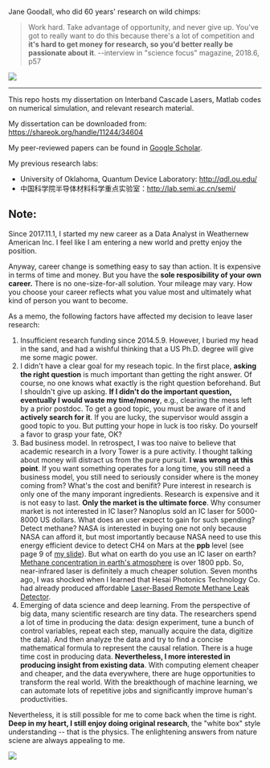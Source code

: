 Jane Goodall, who did 60 years' research on wild chimps: 

> Work hard. Take advantage of opportunity, and never give up. You've got to really want to do this because there's a lot of competition and **it's hard to get money for research, so you'd better really be passionate about it**.  --interview in "science focus"  magazine, 2018.6, p57 

![](https://microdevices.jpl.nasa.gov/images/capabilities/semiconductor-lasers/3.2.E_StoryD_2013_caption1.jpg)

---

This repo hosts my dissertation on Interband Cascade Lasers, Matlab codes on numerical simulation, and relevant research material. 

My dissertation can be downloaded from: <https://shareok.org/handle/11244/34604>

My peer-reviewed papers can be found in [Google Scholar](https://scholar.google.com/citations?user=bRYWd5AAAAAJ&hl=en). 

My previous research labs:

- University of Oklahoma, Quantum Device Laboratory: http://qdl.ou.edu/
- 中国科学院半导体材料科学重点实验室：http://lab.semi.ac.cn/semi/

## Note: 

Since 2017.11.1, I started my new career as a Data Analyst in Weathernew American Inc. I feel like I am entering a new world and pretty enjoy the position.

Anyway, career change is something easy to say than action. It is expensive in terms of time and money. But you have the **sole resposibility of your own career.** There is no one-size-for-all solution. Your mileage may vary. How you choose your career reflects what you value most and ultimately what kind of person you want to become. 

As a memo, the following factors have affected my decision to leave laser research:

1. Insufficient research funding since 2014.5.9.  However, I buried my head in the sand, and had a wishful thinking that a US Ph.D. degree will give me some magic power. 
2. I didn't have a clear goal for my reseach topic. In the first place, **asking the right question** is much important than getting the right answer. Of course, no one knows what exactly is the right question beforehand. But I shouldn't give up asking. **If I didn't do the important question, eventually I would waste my time/money**, e.g., clearing the mess left by a prior postdoc.  To get a good topic, you must be aware of it and **actively search for it**. If you are lucky, the supervisor would assgin a good topic to you. But putting your hope in luck is too risky.  Do yourself a favor to grasp your fate, OK?
3. Bad business model. In retrospect, I was too naive to believe that academic research in a Ivory Tower is a pure activity. I thought talking about money will distract us from the pure pursuit. **I was wrong at this point**. If you want something operates for a long time, you still need a business model, you still need to seriously consider where is the money coming from? What's the cost and benifit? Pure interest in research is only one of the many imporant ingredients. Research is expensive and it is not easy to last. **Only the market is the ultimate force**. Why consumer market is not interested in IC laser? Nanoplus sold an IC laser for 5000-8000 US dollars. What does an user expect to gain for such spending?  Detect methane? NASA is interested in buying one not only because NASA can afford it, but most importantly because NASA need to use this energy efficient device to detect CH4 on Mars at the **ppb** level (see page 9 of [my slide](https://github.com/jychstar/interband_cascade_laser/blob/master/ppt/Yuchao%2C%20Remix%20at%20the%20heart%20of%20a%20laser%2C2017_2_21.pptx)). But what on earth do you use an IC laser on earth? [Methane concentration in earth's atmosphere](https://wiki2.org/en/Atmospheric_methane) is over 1800 ppb. So, near-infrared laser is definitely a much cheaper solution. Seven months ago,  I was shocked when I learned that Hesai Photonics Technology Co. had already produced affordable [Laser-Based Remote Methane Leak Detector](http://www.hesaitech.com/en/faq/laser.html?backUrl=/drone-mounted_natural_gas_surveillance_system.html).
4. Emerging of data science and deep learning. From the perspective of big data, many scientific research are tiny data. The researchers spend a lot of time in producing the data: design experiment, tune a bunch of control variables, repeat each step, manually acquire the data, digitize the data). And then analyze the data and try to find a concise mathematical formula to represent the causal relation. There is a huge time cost in producing data. **Nevertheless, I more interested in producing insight from existing data**. With computing element cheaper and cheaper, and the data everywhere, there are huge opportunities to transform the real world.  With the breakthough of machine learning, we can automate lots of repetitive jobs and significantly improve human's productivities.

Nevertheless, it is still possible for me to come back when the time is right. **Deep in my heart, I still enjoy doing original research**, the "white box" style understanding -- that is the physics. The enlightening answers from nature sciene are always appealing to me. 

![](https://pre00.deviantart.net/f227/th/pre/i/2012/318/5/b/the_big_bang_theory___smart_is_the_new_sexy_by_justcallmethedoctor-d5kyt5s.jpg)



 

 
